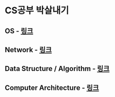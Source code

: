 # CS공부 박살내기
## OS - [링크](https://github.com/talCSHN/No_CS_No_Coding/tree/main/OS)

## Network - [링크](https://github.com/talCSHN/No_CS_No_Coding/tree/main/Network)

## Data Structure / Algorithm - [링크](https://github.com/talCSHN/IoT_Algorithm_2025)

## Computer Architecture - [링크](https://github.com/talCSHN/No_CS_No_Coding/tree/main/Computer%20Architecture)
